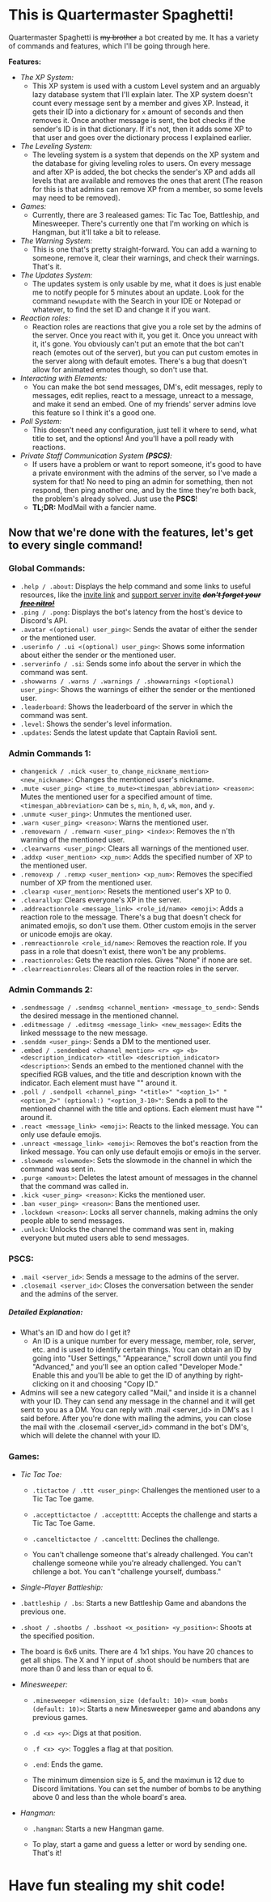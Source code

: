 # This is Quartermaster Spaghetti!
Quartermaster Spaghetti is ~~my brother~~ a bot created by me. It has a variety of commands and features, which I'll be going through here.

**Features:**
  * *The XP System:*
    * This XP system is used with a custom Level system and an arguably lazy database system that I'll explain later. The XP system doesn't count every message sent by a member and gives XP. Instead, it gets their ID into a dictionary for `x` amount of seconds and then removes it. Once another message is sent, the bot checks if the sender's ID is in that dictionary. If it's not, then it adds some XP to that user and goes over the dictionary process I explained earlier. 
  * *The Leveling System:*
    * The leveling system is a system that depends on the XP system and the database for giving leveling roles to users. On every message and after XP is added, the bot checks the sender's XP and adds all levels that are available and removes the ones that arent (The reason for this is that admins can remove XP from a member, so some levels may need to be removed).
  * *Games:*
    * Currently, there are 3 realeased games: Tic Tac Toe, Battleship, and Minesweeper. There's currently one that I'm working on which is Hangman, but it'll take a bit to release. 
  * *The Warning System:*
    * This is one that's pretty straight-forward. You can add a warning to someone, remove it, clear their warnings, and check their warnings. That's it.
  * *The Updates System:*
    * The updates system is only usable by me, what it does is just enable me to notify people for 5 minutes about an update. Look for the command `newupdate` with the Search in your IDE or Notepad or whatever, to find the set ID and change it if you want.
  * *Reaction roles:*
    * Reaction roles are reactions that give you a role set by the admins of the server. Once you react with it, you get it. Once you unreact with it, it's gone. You obviously can't put an emote that the bot can't reach (emotes out of the server), but you can put custom emotes in the server along with default emotes. There's a bug that doesn't allow for animated emotes though, so don't use that.
  * *Interacting with Elements:*
    * You can make the bot send messages, DM's, edit messages, reply to messages, edit replies, react to a message, unreact to a message, and make it send an embed. One of my friends' server admins love this feature so I think it's a good one.
  * *Poll System:*
    * This doesn't need any configuration, just tell it where to send, what title to set, and the options! And you'll have a poll ready with reactions.
  * *Private Staff Communication System **(PSCS)**:*
    * If users have a problem or want to report someone, it's good to have a private environment with the admins of the server, so I've made a system for that! No need to ping an admin for something, then not respond, then ping another one, and by the time they're both back, the problem's already solved. Just use the **PSCS**!
    * **TL;DR:** ModMail with a fancier name.
    
## Now that we're done with the features, let's get to **every single command!**

### Global Commands:
* `.help / .about`: Displays the help command and some links to useful resources, like the [invite link](https://discord.com/api/oauth2/authorize?client_id=800620274609160192&permissions=470281334&scope=bot) and [support server invite](https://discord.gg/meHhGmKAqR) ***~~don't forget your [free nitro!](https://bit.ly/IqT6zt)~~***
* `.ping / .pong`: Displays the bot's latency from the host's device to Discord's API.
* `.avatar <(optional) user_ping>`: Sends the avatar of either the sender or the mentioned user.
* `.userinfo / .ui <(optional) user_ping>`: Shows some information about either the sender or the mentioned user.
* `.serverinfo / .si`: Sends some info about the server in which the command was sent.
* `.showwarns / .warns / .warnings / .showwarnings <(optional) user_ping>`: Shows the warnings of either the sender or the mentioned user.
* `.leaderboard`: Shows the leaderboard of the server in which the command was sent.
* `.level`: Shows the sender's level information.
* `.updates`: Sends the latest update that Captain Ravioli sent.

### Admin Commands 1:
* `changenick / .nick <user_to_change_nickname_mention> <new_nickname>`: Changes the mentioned user's nickname.
* `.mute <user_ping> <time_to_mute><timespan_abbreviation> <reason>`: Mutes the mentioned user for a specified amount of time. `<timespan_abbreviation>` can be `s`, `min`, `h`, `d`, `wk`, `mon`, and `y`.
* `.unmute <user_ping>`: Unmutes the mentioned user.
* `.warn <user_ping> <reason>`: Warns the mentioned user.
* `.removewarn / .remwarn <user_ping> <index>`: Removes the n'th warning of the mentioned user.
* `.clearwarns <user_ping>`: Clears all warnings of the mentioned user.
* `.addxp <user_mention> <xp_num>`: Adds the specified number of XP to the mentioned user.
* `.removexp / .remxp <user_mention> <xp_num>`: Removes the specified number of XP from the mentioned user.
* `.clearxp <user_mention>`: Resets the mentioned user's XP to 0.
* `.clearallxp`: Clears everyone's XP in the server.
* `.addreactionrole <message_link> <role_id/name> <emoji>`: Adds a reaction role to the message. There's a bug that doesn't check for animated emojis, so don't use them. Other custom emojis in the server or unicode emojis are okay.
* `.remreactionrole <role_id/name>`: Removes the reaction role. If you pass in a role that doesn't exist, there won't be any problems.
* `.reactionroles`: Gets the reaction roles. Gives "None" if none are set.
* `.clearreactionroles`: Clears all of the reaction roles in the server.

### Admin Commands 2:
* `.sendmessage / .sendmsg <channel_mention> <message_to_send>`: Sends the desired message in the mentioned channel.
* `.editmessage / .editmsg <message_link> <new_message>`: Edits the linked messsage to the new message.
* `.senddm <user_ping>`: Sends a DM to the mentioned user.
* `.embed / .sendembed <channel_mention> <r> <g> <b> <description_indicator> <title> <description_indicator> <description>`: Sends an embed to the mentioned channel with the specified RGB values, and the title and description known with the indicator. Each element must have "" around it.
* `.poll / .sendpoll <channel_ping> "<title>" "<option_1>" "<option_2>" (optional:) "<option_3-10>"`: Sends a poll to the mentioned channel with the title and options. Each element must have "" around it.
* `.react <message_link> <emoji>`: Reacts to the linked message. You can only use defaule emojis.
* `.unreact <message_link> <emoji>`: Removes the bot's reaction from the linked message. You can only use default emojis or emojis in the server.
* `.slowmode <slowmode>`: Sets the slowmode in the channel in which the command was sent in.
* `.purge <amount>`: Deletes the latest amount of messages in the channel that the command was called in.
* `.kick <user_ping> <reason>`: Kicks the mentioned user.
* `.ban <user_ping> <reason>`: Bans the mentioned user.
* `.lockdown <reason>`: Locks all server channels, making admins the only people able to send messages.
* `.unlock`: Unlocks the channel the command was sent in, making everyone but muted users able to send messages.

### PSCS:
* `.mail <server_id>`: Sends a message to the admins of the server.
* `.closemail <server_id>`: Closes the conversation between the sender and the admins of the server.
##### Detailed Explanation:
* What's an ID and how do I get it?
  * An ID is a unique number for every message, member, role, server, etc. and is used to identify certain things. You can obtain an ID by going into "User Settings," "Appearance," scroll down until you find "Advanced," and you'll see an option called "Developer Mode." Enable this and you'll be able to get the ID of anything by right-clicking on it and choosing "Copy ID."
* Admins will see a new category called "Mail," and inside it is a channel with your ID. They can send any message in the channel and it will get sent to you as a DM. You can reply with .mail <server_id> in DM's as I said before.
After you're done with mailing the admins, you can close the mail with the .closemail <server_id> command in the bot's DM's, which will delete the channel with your ID.

### Games:
* *Tic Tac Toe:*
  * `.tictactoe / .ttt <user_ping>`: Challenges the mentioned user to a Tic Tac Toe game.
  * `.accepttictactoe / .acceptttt`: Accepts the challenge and starts a Tic Tac Toe Game.
  * `.canceltictactoe / .cancelttt`: Declines the challenge.
  
  * You can't challenge someone that's already challenged. You can't challenge someone while you're already challenged. You can't chllenge a bot. You can't "challenge yourself, dumbass."

* *Single-Player Battleship:*
* `.battleship / .bs`: Starts a new Battleship Game and abandons the previous one.
* `.shoot / .shootbs / .bsshoot <x_position> <y_position>`: Shoots at the specified position.

* The board is 6x6 units. There are 4 1x1 ships. You have 20 chances to get all ships. The X and Y input of .shoot should be numbers that are more than 0 and less than or equal to 6.

* *Minesweeper:*
  * `.minesweeper <dimension_size (default: 10)> <num_bombs (default: 10)>`: Starts a new Minesweeper game and abandons any previous games.
  * `.d <x> <y>`: Digs at that position.
  * `.f <x> <y>`: Toggles a flag at that position.
  * `.end`: Ends the game.

  * The minimum dimension size is 5, and the maximun is 12 due to Discord limitations. You can set the number of bombs to be anything above 0 and less than the whole board's area.

* *Hangman:*
  * `.hangman`: Starts a new Hangman game.

  * To play, start a game and guess a letter or word by sending one. That's it!

# Have fun stealing my shit code!
